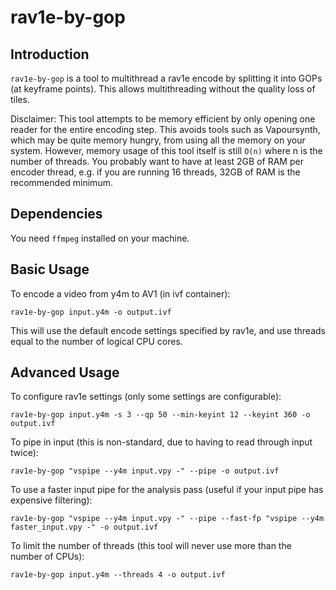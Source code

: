 # rav1e-by-gop

## Introduction

`rav1e-by-gop` is a tool to multithread a rav1e encode
by splitting it into GOPs (at keyframe points).
This allows multithreading without the quality loss of tiles.

Disclaimer: This tool attempts to be memory efficient
by only opening one reader for the entire encoding step.
This avoids tools such as Vapoursynth,
which may be quite memory hungry,
from using all the memory on your system.
However, memory usage of this tool itself
is still `O(n)` where n is the number of threads.
You probably want to have at least 2GB of RAM
per encoder thread, e.g. if you are running 16 threads,
32GB of RAM is the recommended minimum.

## Dependencies

You need `ffmpeg` installed on your machine.

## Basic Usage

To encode a video from y4m to AV1 (in ivf container):

`rav1e-by-gop input.y4m -o output.ivf`

This will use the default encode settings specified by rav1e,
and use threads equal to the number of logical CPU cores.

## Advanced Usage

To configure rav1e settings (only some settings are configurable):

`rav1e-by-gop input.y4m -s 3 --qp 50 --min-keyint 12 --keyint 360 -o output.ivf`

To pipe in input
(this is non-standard,
due to having to read through input twice):

`rav1e-by-gop "vspipe --y4m input.vpy -" --pipe -o output.ivf`

To use a faster input pipe for the analysis pass
(useful if your input pipe has expensive filtering):

`rav1e-by-gop "vspipe --y4m input.vpy -" --pipe --fast-fp "vspipe --y4m faster_input.vpy -" -o output.ivf`

To limit the number of threads
(this tool will never use more than the number of CPUs):

`rav1e-by-gop input.y4m --threads 4 -o output.ivf`
